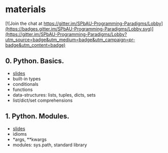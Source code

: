 # materials
[![Join the chat at https://gitter.im/SPbAU-Programming-Paradigms/Lobby](https://badges.gitter.im/SPbAU-Programming-Paradigms/Lobby.svg)](https://gitter.im/SPbAU-Programming-Paradigms/Lobby?utm_source=badge&utm_medium=badge&utm_campaign=pr-badge&utm_content=badge)

## 0. Python. Basics.
* [slides](https://slides.com/ordian/paradigms1)
* built-in types
* conditionals
* functions
* data-structures: lists, tuples, dicts, sets
* list/dict/set comprehensions

## 1. Python. Modules.
* [slides](https://slides.com/ordian/paradigms2)
* idioms
* *args, **kwargs
* modules: sys.path, standard library
